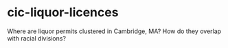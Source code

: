 # cic-liquor-licences
Where are liquor permits clustered in Cambridge, MA? How do they overlap with racial divisions?
